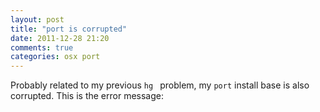```yaml
---
layout: post
title: "port is corrupted"
date: 2011-12-28 21:20
comments: true
categories: osx port
---
```


Probably related to my previous ```hg ``` problem, my ``` port ``` install base is also corrupted. This is the error message: 


``````

